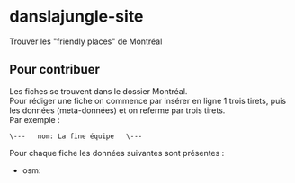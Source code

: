 # danslajungle-site

Trouver les "friendly places" de Montréal

## Pour contribuer
Les fiches se trouvent dans le dossier Montréal.  
Pour rédiger une fiche on commence par insérer en ligne 1 trois tirets, puis les données (meta-données) et on referme par trois tirets.  
Par exemple : 

`
  \---  
  nom: La fine équipe  
  \---  
`  

Pour chaque fiche les données suivantes sont présentes :
- osm: 
